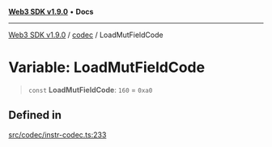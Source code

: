 [**Web3 SDK v1.9.0**](../../../README.md) • **Docs**

***

[Web3 SDK v1.9.0](../../../globals.md) / [codec](../README.md) / LoadMutFieldCode

# Variable: LoadMutFieldCode

> `const` **LoadMutFieldCode**: `160` = `0xa0`

## Defined in

[src/codec/instr-codec.ts:233](https://github.com/Mystic-Nayy/alephium-web3/blob/ee41f5e0e7d7fb0b155fe62f05b2ac03772895ca/packages/web3/src/codec/instr-codec.ts#L233)
